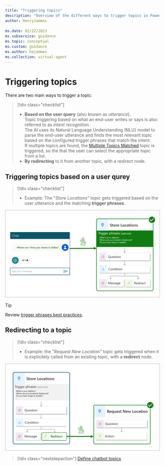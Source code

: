 ```yaml
---
title: "Triggering topics"
description: "Overview of the different ways to trigger topics in Power Virtual Agents"
author: HenryJammes

ms.date: 02/22/2023
ms.subservice: guidance
ms.topic: conceptual
ms.custom: guidance
ms.author: hejammes
ms.collection: virtual-agent
---
```


# Triggering topics

There are two main ways to trigger a topic: 
> [!div class="checklist"]
> * **Based on the user query** (also known as *utterance*). <br> Topic triggering based on what an end-user writes or says is also referred to as *intent recognition*. <br> The AI uses its Natural Language Understanding (NLU) model to parse the end-user utterance and finds the most relevant topic based on the configured trigger phrases that match the intent. <br> If multiple topics are found, the [Multiple Topics Matched](/power-virtual-agents/preview/authoring-system-topics#multiple-topics-matched) topic is triggered, so the that the user can select the appropriate topic from a list.
> * **By redirecting** to it from another topic, with a redirect node.

## Triggering topics based on a user qurey
> [!div class="checklist"]
> * Example: The "*Store Locations*" topic gets triggered based on the user utterance and the matching **trigger phrases**.

![Diagram showing a Power Virtual Agents being triggered with a matching trigger phrase](./media/topics/topic-triggering-with-trigger-phrases.png)

> [!TIP]
> Review [trigger phrases best practices](/trigger-phrases-best-practices).

## Redirecting to a topic
> [!div class="checklist"]
> * Example: the "*Request New Location*" topic gets triggered when it is explicitely called from an existing topic, with a **redirect** node.

![Diagram showing a Power Virtual Agents being triggered by a redirect from another topic](./media/topics/topic-triggering-with-redirect.png)

> [!div class="nextstepaction"]
> [Define chatbot topics](defining-chatbot-topics.md)
